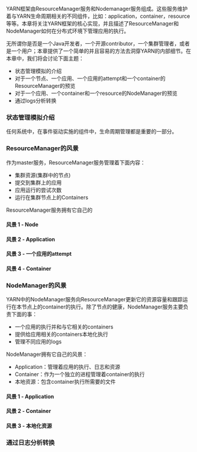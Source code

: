 YARN框架由ResourceManager服务和Nodemanager服务组成。这些服务维护着与YARN生命周期相关的不同组件，比如：application，container，resource等等。本章将关注YARN框架的核心实现，并且描述了ResourceManager和NodeManager如何在分布式环境下管理应用的执行。  

无所谓你是否是一个Java开发者，一个开源contributor，一个集群管理者，或者是一个用户；本章提供了一个简单的并且容易的方法去洞穿YARN的内部细节。在本章中，我们将会讨论下面主题：  
* 状态管理模拟的介绍
* 对于一个节点、一个应用、一个应用的attempt和一个container的ResourceManager的预览
* 对于一个应用、一个container和一个resource的NodeManager的预览
* 通过logs分析转换  

### 状态管理模拟介绍  
任何系统中，在事件驱动实施的组件中，生命周期管理都是重要的一部分。  



### ResourceManager的风景
作为master服务，ResourceManager服务管理着下面内容：  
* 集群资源(集群中的节点)
* 提交到集群上的应用
* 应用运行的尝试次数
* 运行在集群节点上的Containers  

ResourceManager服务拥有它自己的  


#### 风景 1 - Node



#### 风景 2 - Application



#### 风景 3 - 一个应用的attempt


#### 风景 4 - Container


### NodeManager的风景

YARN中的NodeManager服务向ResourceManager更新它的资源容量和跟踪运行在本节点上的container的执行。除了节点的健康，NodeManager服务主要负责下面的事：
* 一个应用的执行并和与它相关的containers
* 提供给应用相关的containers本地化执行
* 管理不同应用的logs  

NodeManager拥有它自己的风景：
* Application：管理着应用的执行、日志和资源
* Container：作为一个独立的进程管理着container的执行
* 本地资源：包含container执行所需要的文件

#### 风景 1 - Application  


#### 风景 2 - Container  


#### 风景 3 - 本地化资源  



### 通过日志分析转换
